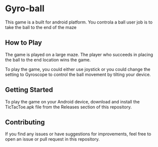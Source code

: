 # Gyro-ball
This game is a built for android platform. You controla a ball user job is to take the ball to the end of the maze

## How to Play
The game is played on a large maze. The player who succeeds in placing the ball to the end location wins the game.

To play the game, you could either use joystick or you could change the setting to Gyroscope to control the ball movement by tilting your device.

## Getting Started
To play the game on your Android device, download and install the TicTacToe.apk file from the Releases section of this repository.

## Contributing
If you find any issues or have suggestions for improvements, feel free to open an issue or pull request in this repository.
